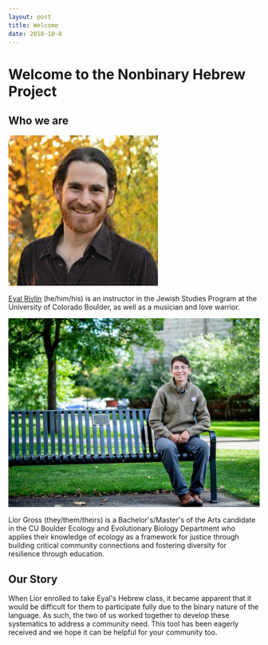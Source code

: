 ```yaml
---
layout: post
title: Welcome
date: 2018-10-8
---
```


# Welcome to the Nonbinary Hebrew Project

## Who we are

![Image Alternative Text](images/rivlin_sqaure_0.jpg "Eyal Rivlin")

[Eyal Rivlin](https://www.colorado.edu/jewishstudies/faculty-and-staff/faculty/eyal-rivlin) (he/him/his) is an instructor in the Jewish Studies Program at the University of Colorado Boulder, as well as a musician and love warrior. 


![Image Alternative Text](images/lior_gross-9.jpg "Lior Gross")

Lior Gross (they/them/theirs) is a Bachelor's/Master's of the Arts candidate in the CU Boulder Ecology and Evolutionary Biology Department who applies their knowledge of ecology as a framework for justice through building critical community connections and fostering diversity for resilience through education.

## Our Story
When Lior enrolled to take Eyal's Hebrew class, it became apparent that it would be difficult for them to participate fully due to the binary nature of the language. As such, the two of us worked together to develop these systematics to address a community need. This tool has been eagerly received and we hope it can be helpful for your community too.
